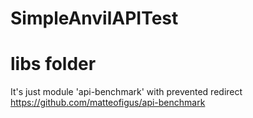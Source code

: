 # SimpleAnvilAPITest
# libs folder
It's just module 'api-benchmark' with prevented redirect https://github.com/matteofigus/api-benchmark
